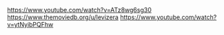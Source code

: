 https://www.youtube.com/watch?v=ATz8wg6sg30
https://www.themoviedb.org/u/levizera
https://www.youtube.com/watch?v=ytNyibPQFhw